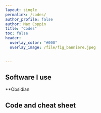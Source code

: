 ```yaml
---
layout: single 
permalink: /codes/
author_profile: false
author: Max Coppin
title: "Codes"
toc: false
header:
  overlay_color: "#000"
  overlay_image: /file/fig_banniere.jpeg
  
  
---
```

## Software I use 
**Obsidian
## Code and cheat sheet


